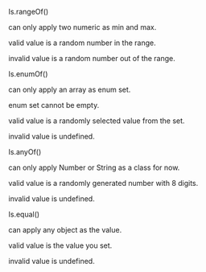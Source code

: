 Is.rangeOf()

  can only apply two numeric as min and max.

  valid value is a random number in the range.

  invalid value is a random number out of the range.


Is.enumOf()

  can only apply an array as enum set.

  enum set cannot be empty.

  valid value is a randomly selected value from the set.

  invalid value is undefined.


Is.anyOf()

  can only apply Number or String as a class for now.

  valid value is a randomly generated number with 8 digits.

  invalid value is undefined.


Is.equal()

  can apply any object as the value.

  valid value is the value you set.

  invalid value is undefined.